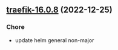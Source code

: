 

## [traefik-16.0.8](https://github.com/truecharts/charts/compare/traefik-16.0.7...traefik-16.0.8) (2022-12-25)

### Chore

- update helm general non-major
  
  